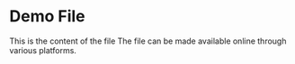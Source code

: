 # Demo File

This is the content of the file
The file can be made available online through various platforms.
